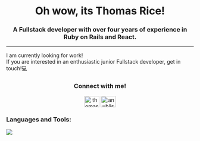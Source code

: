 <h1 align="center">Oh wow, its Thomas Rice!</h1>
<h3 align="center">A Fullstack developer with over four years of experience in Ruby on Rails and React.</h3>

<hr/>

<div align="start">
  <p>
    I am currently looking for work!<br/>
    If you are interested in an enthusiastic junior Fullstack developer, get in touch!💻
  </p>

<h3 align="center">Connect with me!</h3>
<div align="center">
  <a href="https://linkedin.com/in/thomas-rice-webdev" target="blank"><img align="center" src="https://raw.githubusercontent.com/rahuldkjain/github-profile-readme-generator/master/src/images/icons/Social/linked-in-alt.svg" alt="thomas-rice-webdev" height="30" width="40" /></a>
  <a href="https://instagram.com/anubliss_" target="blank"><img align="center" src="https://raw.githubusercontent.com/rahuldkjain/github-profile-readme-generator/master/src/images/icons/Social/instagram.svg" alt="anubliss_" height="30" width="40" /></a>
</div>

<h3 align="left">Languages and Tools:</h3>
<img src="https://skillicons.dev/icons?i=react,remix,ts,ruby,rails,html,scss,vite,vitest,figma,netlify,heroku,postman,postgres" />
